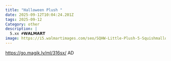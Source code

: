 ```yaml
---
title: "Halloween Plush "
date: 2025-09-12T10:04:24.201Z
tags: 2025-09-12
Category: other
description: |
  5.xx #𝗪𝗔𝗟𝗠𝗔𝗥𝗧 
image: https://i5.walmartimages.com/seo/SQHW-Little-Plush-5-Squishmallows-Jane-Black-Grim-Reaper-W-Pink-Bow_1507149f-8572-46d6-9a94-ac2914efd2c5.5cd407bdb38527c5cf8486d8e912d9ac.jpeg?odnHeight=2000&odnWidth=2000&odnBg=FFFFFF
---
```

https://go.magik.ly/ml/316sx/
AD